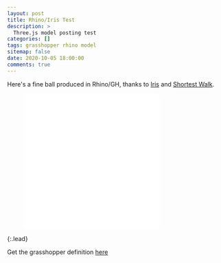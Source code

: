 ```yaml
---
layout: post
title: Rhino/Iris Test
description: >
  Three.js model posting test
categories: []
tags: grasshopper rhino model
sitemap: false
date: 2020-10-05 18:00:00
comments: true
---
```

Here's a fine ball produced in Rhino/GH, thanks to [Iris](https://www.food4rhino.com/app/iris-export-rhino-models-web) and [Shortest Walk](https://www.food4rhino.com/app/shortest-walk-gh).

<figure class="video_container"><iframe width="315" height="315" src="/assets/documents/Ball.html" frameborder="0" allowfullscreen="true" position="absolute"></iframe></figure>
{:.lead}

Get the grasshopper definition <a href="https://samwilcock.xyz/Files/BallWalk.gh" target="_top_">here</a>


